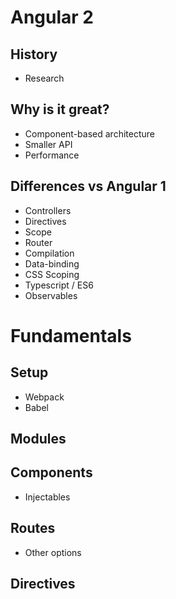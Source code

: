 # Angular 2

## History

- Research

## Why is it great?

- Component-based architecture
- Smaller API
- Performance

## Differences vs Angular 1

- Controllers
- Directives
- Scope
- Router
- Compilation
- Data-binding
- CSS Scoping
- Typescript / ES6
- Observables

# Fundamentals

## Setup

- Webpack
- Babel

## Modules

## Components

- Injectables

## Routes

- Other options

## Directives
